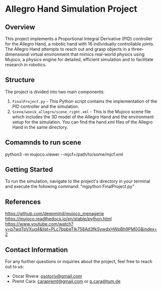 
# Allegro Hand Simulation Project

## Overview

This project implements a Proportional Integral Derivative (PID) controller for the Allegro Hand, a robotic hand with 16 individually controllable joints. The Allegro Hand attempts to reach out and grasp objects in a three-dimensional virtual environment that mimics real-world physics using Mujoco, a physics engine for detailed, efficient simulation and to facilitate research in robotics.

## Structure

The project is divided into two main components:

1. `FinalProject.py` - This Python script contains the implementation of the PID controller and the simulation.
2. `Scene/wonik_allegro/scene_right.xml` - This is the Mujoco scene file which includes the 3D model of the Allegro Hand and the environment setup for the simulation. You can find the hand.xml files of the Allegro Hand in the same directory.

## Comamnds to run scene

python3 -m mujoco.viewer --mjcf=/path/to/some/mjcf.xml

## Getting Started

To run the simulation, navigate to the project's directory in your terminal and execute the following command: "mjpython FinalProject.py"

## References

https://github.com/deepmind/mujoco_menagerie
https://mujoco.readthedocs.io/en/stable/python.html
https://www.youtube.com/watch?v=p7wqTpVXug4&list=PLc7bpbeTIk758Ad3fkSywdxHWpBh9PM0G&index=2


## Contact Information

For any further questions or inquiries about the project, feel free to reach out to us:

- Oscar Rivera: osotoriv@gmail.com
- Premt Cara: carapremt@gmail.com or p.cara@tum.de
